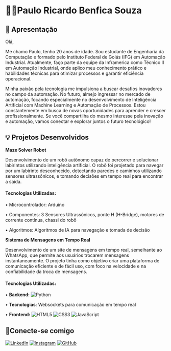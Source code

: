 # 🧑‍💻Paulo Ricardo Benfica Souza
## 👋 Apresentação 
Olá,

Me chamo Paulo, tenho  20 anos de idade. Sou estudante de Engenharia da Computação e formado pelo Instituto Federal de Goiás (IFG) em Automação Industrial. Atualmente, faço parte da equipe da Inframerica como Técnico II em Automação Industrial, onde aplico meu conhecimento prático e habilidades técnicas para otimizar processos e garantir eficiência operacional.

Minha paixão pela tecnologia me impulsiona a buscar desafios inovadores no campo da automação. No futuro, almejo ingressar no mercado de automação, focando especialmente no desenvolvimento de Inteligência Artificial com Machine Learning e Automação de Processos. Estou constantemente em busca de novas oportunidades para aprender e crescer profissionalmente. Se você compartilha do mesmo interesse pela inovação e automação, vamos conectar e explorar juntos o futuro tecnológico!
## 💡 Projetos Desenvolvidos 
**Maze Solver Robot**

Desenvolvimento de um robô autônomo capaz de percorrer e solucionar labirintos utilizando inteligência
artificial. O robô foi projetado para navegar por um labirinto desconhecido, detectando paredes e caminhos
utilizando sensores ultrassônicos, e tomando decisões em tempo real para encontrar a saída.

#### Tecnologias Utilizadas:
• Microcontrolador: Arduino

• Componentes: 3 Sensores Ultrassônicos, ponte H (H-Bridge), motores de corrente contínua, chassi do robô

• Algoritmos: Algoritmos de IA para navegação e tomada de decisão


**Sistema de Mensagens em Tempo Real**

Desenvolvimento de um site de mensagens em tempo real, semelhante ao WhatsApp, que permite aos
usuários trocarem mensagens instantaneamente. O projeto tinha como objetivo criar uma plataforma de
comunicação eficiente e de fácil uso, com foco na velocidade e na confiabilidade da troca de mensagens.

#### Tecnologias Utilizadas:
• **Backend:** ![Python](https://img.shields.io/badge/python-3670A0?style=for-the-badge&logo=python&logoColor=ffdd54)

• **Tecnologias**: Websockets para comunicação em tempo real

• **Frontend:** ![HTML5](https://img.shields.io/badge/HTML5-E34F26?style=for-the-badge&logo=html5&logoColor=white) ![CSS3](https://img.shields.io/badge/CSS3-1572B6?style=for-the-badge&logo=css3&logoColor=white) ![JavaScript](https://img.shields.io/badge/JavaScript-F7DF1E?style=for-the-badge&logo=javascript&logoColor=black)


## 🤝Conecte-se comigo 
[![LinkedIn](https://img.shields.io/badge/LinkedIn-0077B5?style=for-the-badge&logo=linkedin&logoColor=white)](https://www.linkedin.com/in/paulo-ricardo-benfica-souza-4252261a7/)
[![Instagram](https://img.shields.io/badge/-Instagram-%23E4405F?style=for-the-badge&logo=instagram&logoColor=white)](https://www.instagram.com/prs_souza) [![GitHub](https://img.shields.io/badge/GitHub-100000?style=for-the-badge&logo=github&logoColor=white)](https://github.com/PSRprogam)